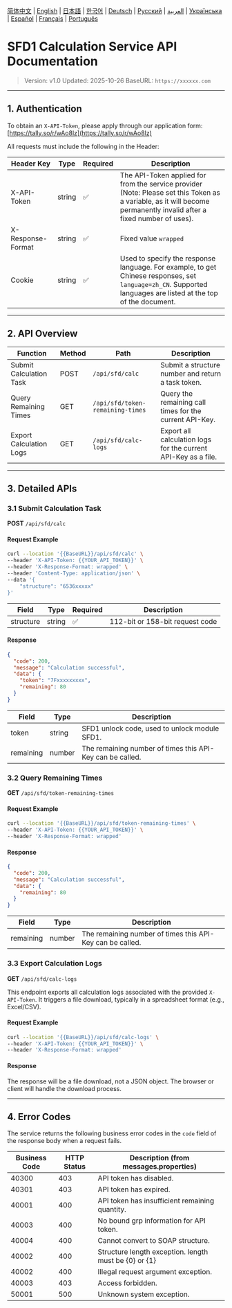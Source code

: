 [简体中文](./README.zh.md) | [English](./README.md) | [日本語](./README.ja.md) | [한국어](./README.ko.md) | [Deutsch](./README.de.md) | [Русский](./README.ru.md) | [العربية](./README.ar.md) | [Українська](./README.uk.md) | [Español](./README.es.md) | [Français](./README.fr.md) | [Português](./README.pt.md)

# SFD1 Calculation Service API Documentation
> Version: v1.0
> Updated: 2025-10-26
> BaseURL: `https://xxxxxx.com`

---

## 1. Authentication

To obtain an `X-API-Token`, please apply through our application form: [https://tally.so/r/wAo8lz](https://tally.so/r/wAo8lz)

All requests must include the following in the Header:

| Header Key | Type | Required | Description |
|---|---|---|---|
| X-API-Token | string | ✅ | The API-Token applied for from the service provider (Note: Please set this Token as a variable, as it will become permanently invalid after a fixed number of uses). |
| X-Response-Format | string | ✅ | Fixed value `wrapped` |
| Cookie | string | ✅ | Used to specify the response language. For example, to get Chinese responses, set `language=zh_CN`. Supported languages are listed at the top of the document. |
---

## 2. API Overview

| Function | Method | Path | Description |
|---|---|---|---|
| Submit Calculation Task | POST | `/api/sfd/calc` | Submit a structure number and return a task token. |
| Query Remaining Times | GET | `/api/sfd/token-remaining-times`| Query the remaining call times for the current API-Key. |
| Export Calculation Logs | GET | `/api/sfd/calc-logs` | Export all calculation logs for the current API-Key as a file. |

---

## 3. Detailed APIs

### 3.1 Submit Calculation Task
**POST** `/api/sfd/calc`

#### Request Example
```bash
curl --location '{{BaseURL}}/api/sfd/calc' \
--header 'X-API-Token: {{YOUR_API_TOKEN}}' \
--header 'X-Response-Format: wrapped' \
--header 'Content-Type: application/json' \
--data '{
    "structure": "6536xxxxx"
}'
```

| Field | Type | Required | Description |
|---|---|---|---|
| structure | string | ✅ | 112-bit or 158-bit request code |

#### Response
```json
{
  "code": 200,
  "message": "Calculation successful",
  "data": {
    "token": "7Fxxxxxxxxx",
    "remaining": 80
  }
}
```

| Field | Type | Description |
|---|---|---|
| token | string | SFD1 unlock code, used to unlock module SFD1. |
| remaining | number | The remaining number of times this API-Key can be called. |


### 3.2 Query Remaining Times
**GET** `/api/sfd/token-remaining-times`

#### Request Example
```bash
curl --location '{{BaseURL}}/api/sfd/token-remaining-times' \
--header 'X-API-Token: {{YOUR_API_TOKEN}}' \
--header 'X-Response-Format: wrapped'
```

#### Response
```json
{
  "code": 200,
  "message": "Calculation successful",
  "data": {
    "remaining": 80
  }
}
```

| Field | Type | Description |
|---|---|---|
| remaining | number | The remaining number of times this API-Key can be called. |

### 3.3 Export Calculation Logs
**GET** `/api/sfd/calc-logs`

This endpoint exports all calculation logs associated with the provided `X-API-Token`. It triggers a file download, typically in a spreadsheet format (e.g., Excel/CSV).

#### Request Example
```bash
curl --location '{{BaseURL}}/api/sfd/calc-logs' \
--header 'X-API-Token: {{YOUR_API_TOKEN}}' \
--header 'X-Response-Format: wrapped'
```

#### Response
The response will be a file download, not a JSON object. The browser or client will handle the download process.

---

## 4. Error Codes

The service returns the following business error codes in the `code` field of the response body when a request fails.

| Business Code | HTTP Status | Description (from messages.properties) |
|---|---|---|
| 40300 | 403 | API token has disabled. |
| 40301 | 403 | API token has expired. |
| 40001 | 400 | API token has insufficient remaining quantity. |
| 40003 | 400 | No bound grp information for API token. |
| 40004 | 400 | Cannot convert to SOAP structure. |
| 40002 | 400 | Structure length exception. length must be {0} or {1} |
| 40002 | 400 | Illegal request argument exception. |
| 40003 | 403 | Access forbidden. |
| 50001 | 500 | Unknown system exception. |



